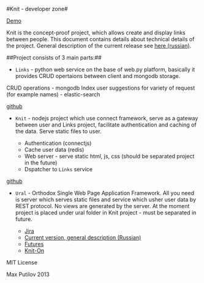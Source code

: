 #Knit - developer zone#

[Demo](http://188.244.44.9:8001/)

Knit is the concept-proof project, which allows create and display links between people.
This document contains details about technical details of the project.
General description of the current release see [here (russian)](https://docs.google.com/document/d/12-mhfKlvgkkfCaIhhGz8tTlWsNBwYSY_P9wXU4YROcs).

##Project consists of 3 main parts:##

+ `Links` - python web service on the base of web.py platform, basically it provides CRUD opertaions between client and mongodb storage.

CRUD operations - mongodb
Index user suggestions for variety of request (for example names) - elastic-search

[github](https://github.com/baio/links)

+ `Knit` - nodejs project which use connect framework, serve as a gateway between user and Links project, facilitate authentication and caching of the data. Serve static files to user.

    + Authentication (connectjs)
    + Cache user data (redis)
    + Web server  - serve static html, js, css (should be separated project in the future)
    + Dspatcher to `Links` service

[github](https://github.com/baio/knit)

+ `Ural` - Orthodox Single Web Page Application Framework. All you need is server which serves static files and service which usher user data by REST protocol. No views are generated by the server.
At the moment project is placed under ural folder in Knit project - must be separated in future.

    + [Jira](http://188.244.44.9:8080/issues/?jql=project%20%3D%20KT)
    + [Current version, general description (Russian)](https://docs.google.com/document/d/12-mhfKlvgkkfCaIhhGz8tTlWsNBwYSY_P9wXU4YROcs)
    + [Futures](https://docs.google.com/document/d/1FfAZtyuMrJ9_k3GnGzYze5JL1y3uv5L085F2nW-fx_U)
    + [Knit-On](https://docs.google.com/document/d/1upBlkeNT7lkhUiMlxS7DdhbOv4JiEd0pJ-MMuCaWuOY)

MIT License

Max Putilov 2013